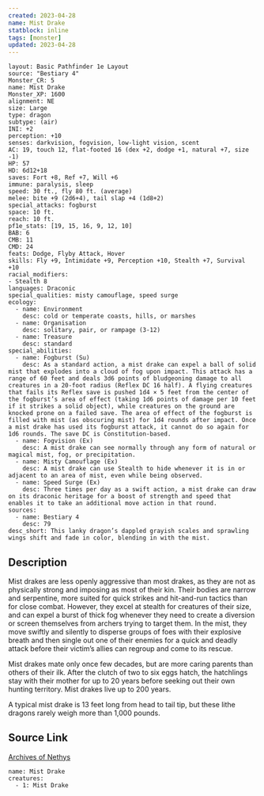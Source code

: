 ```yaml
---
created: 2023-04-28
name: Mist Drake
statblock: inline
tags: [monster]
updated: 2023-04-28
---
```

```statblock
layout: Basic Pathfinder 1e Layout
source: "Bestiary 4"
Monster_CR: 5
name: Mist Drake
Monster_XP: 1600
alignment: NE
size: Large
type: dragon
subtype: (air)
INI: +2
perception: +10
senses: darkvision, fogvision, low-light vision, scent
AC: 19, touch 12, flat-footed 16 (dex +2, dodge +1, natural +7, size -1)
HP: 57
HD: 6d12+18
saves: Fort +8, Ref +7, Will +6
immune: paralysis, sleep
speed: 30 ft., fly 80 ft. (average)
melee: bite +9 (2d6+4), tail slap +4 (1d8+2)
special_attacks: fogburst
space: 10 ft.
reach: 10 ft.
pf1e_stats: [19, 15, 16, 9, 12, 10]
BAB: 6
CMB: 11
CMD: 24
feats: Dodge, Flyby Attack, Hover
skills: Fly +9, Intimidate +9, Perception +10, Stealth +7, Survival +10
racial_modifiers:
- Stealth 8
languages: Draconic
special_qualities: misty camouflage, speed surge
ecology:
  - name: Environment
    desc: cold or temperate coasts, hills, or marshes
  - name: Organisation
    desc: solitary, pair, or rampage (3-12)
  - name: Treasure
    desc: standard
special_abilities:
  - name: Fogburst (Su)
    desc: As a standard action, a mist drake can expel a ball of solid mist that explodes into a cloud of fog upon impact. This attack has a range of 60 feet and deals 3d6 points of bludgeoning damage to all creatures in a 20-foot radius (Reflex DC 16 half). A flying creatures that fails its Reflex save is pushed 1d4 × 5 feet from the center of the fogburst’s area of effect (taking 1d6 points of damage per 10 feet if it strikes a solid object), while creatures on the ground are knocked prone on a failed save. The area of effect of the fogburst is filled with mist (as obscuring mist) for 1d4 rounds after impact. Once a mist drake has used its fogburst attack, it cannot do so again for 1d6 rounds. The save DC is Constitution-based.
  - name: Fogvision (Ex)
    desc: A mist drake can see normally through any form of natural or magical mist, fog, or precipitation.
  - name: Misty Camouflage (Ex)
    desc: A mist drake can use Stealth to hide whenever it is in or adjacent to an area of mist, even while being observed.
  - name: Speed Surge (Ex)
    desc: Three times per day as a swift action, a mist drake can draw on its draconic heritage for a boost of strength and speed that enables it to take an additional move action in that round.
sources:
  - name: Bestiary 4
    desc: 79
desc_short: This lanky dragon’s dappled grayish scales and sprawling wings shift and fade in color, blending in with the mist.
```
## Description
Mist drakes are less openly aggressive than most drakes, as they are not as physically strong and imposing as most of their kin. Their bodies are narrow and serpentine, more suited for quick strikes and hit-and-run tactics than for close combat. However, they excel at stealth for creatures of their size, and can expel a burst of thick fog whenever they need to create a diversion or screen themselves from archers trying to target them. In the mist, they move swiftly and silently to disperse groups of foes with their explosive breath and then single out one of their enemies for a quick and deadly attack before their victim’s allies can regroup and come to its rescue.

Mist drakes mate only once few decades, but are more caring parents than others of their ilk. After the clutch of two to six eggs hatch, the hatchlings stay with their mother for up to 20 years before seeking out their own hunting territory. Mist drakes live up to 200 years.

A typical mist drake is 13 feet long from head to tail tip, but these lithe dragons rarely weigh more than 1,000 pounds.
## Source Link
[Archives of Nethys](https://aonprd.com/MonsterDisplay.aspx?ItemName=Mist%20Drake)
```encounter-table
name: Mist Drake
creatures:
  - 1: Mist Drake
```
